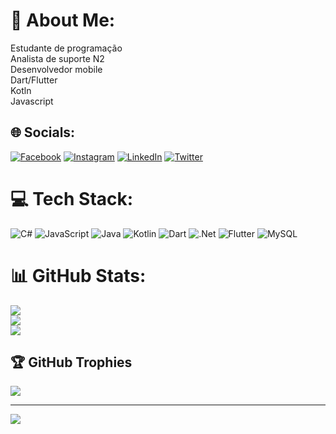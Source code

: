 # 💫 About Me:
Estudante de programação<br>Analista de suporte N2<br>Desenvolvedor mobile<br>Dart/Flutter<br>Kotln<br>Javascript


## 🌐 Socials:
[![Facebook](https://img.shields.io/badge/Facebook-%231877F2.svg?logo=Facebook&logoColor=white)](https://facebook.com/https://www.facebook.com/leonardomatheus.abreu) [![Instagram](https://img.shields.io/badge/Instagram-%23E4405F.svg?logo=Instagram&logoColor=white)](https://instagram.com/https://www.instagram.com/leomatthe/) [![LinkedIn](https://img.shields.io/badge/LinkedIn-%230077B5.svg?logo=linkedin&logoColor=white)](https://linkedin.com/in/https://www.linkedin.com/in/leonardo-matheus-abreu-64831a176/) [![Twitter](https://img.shields.io/badge/Twitter-%231DA1F2.svg?logo=Twitter&logoColor=white)](https://twitter.com/https://twitter.com/FerreiiraLeo) 

# 💻 Tech Stack:
![C#](https://img.shields.io/badge/c%23-%23239120.svg?style=for-the-badge&logo=c-sharp&logoColor=white) ![JavaScript](https://img.shields.io/badge/javascript-%23323330.svg?style=for-the-badge&logo=javascript&logoColor=%23F7DF1E) ![Java](https://img.shields.io/badge/java-%23ED8B00.svg?style=for-the-badge&logo=java&logoColor=white) ![Kotlin](https://img.shields.io/badge/kotlin-%230095D5.svg?style=for-the-badge&logo=kotlin&logoColor=white) ![Dart](https://img.shields.io/badge/dart-%230175C2.svg?style=for-the-badge&logo=dart&logoColor=white) ![.Net](https://img.shields.io/badge/.NET-5C2D91?style=for-the-badge&logo=.net&logoColor=white) ![Flutter](https://img.shields.io/badge/Flutter-%2302569B.svg?style=for-the-badge&logo=Flutter&logoColor=white) ![MySQL](https://img.shields.io/badge/mysql-%2300f.svg?style=for-the-badge&logo=mysql&logoColor=white)
# 📊 GitHub Stats:
![](https://github-readme-stats.vercel.app/api?username=leonardomatheuss&theme=dark&hide_border=false&include_all_commits=false&count_private=false)<br/>
![](https://github-readme-streak-stats.herokuapp.com/?user=leonardomatheuss&theme=dark&hide_border=false)<br/>
![](https://github-readme-stats.vercel.app/api/top-langs/?username=leonardomatheuss&theme=dark&hide_border=false&include_all_commits=false&count_private=false&layout=compact)

## 🏆 GitHub Trophies
![](https://github-profile-trophy.vercel.app/?username=leonardomatheuss&theme=radical&no-frame=false&no-bg=true&margin-w=4)

---
[![](https://visitcount.itsvg.in/api?id=leonardomatheuss&icon=0&color=0)](https://visitcount.itsvg.in)

<!-- Proudly created with GPRM ( https://gprm.itsvg.in ) -->

